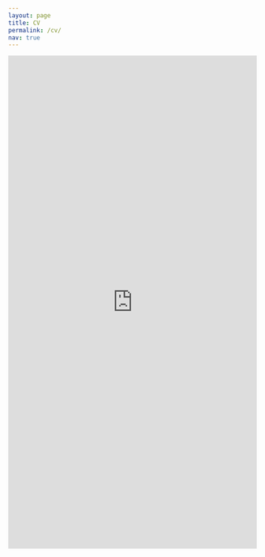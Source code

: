 ```yaml
---
layout: page
title: CV
permalink: /cv/
nav: true
---
```


<embed src="https://ac.fzhiy.net/assets/files/FengYu_CV.pdf" type="application/pdf" width="100%" height="1000px" />